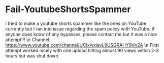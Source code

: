 # Fail-YoutubeShortsSpammer
I tried to make a youtube shorts spammer like the ones on YouTube currently but I ran into issue regarding the spam policy with YouTube. If anyone does know of any bypasses, please contact me but it was a nice attempt!!! \n
Channel: https://www.youtube.com/channel/UCIxIvxiayL9USGRAHY9Vn2A \n
First attempt worked nicely with one upload hitting almost 90 views within 2-3 hours but was shut down.
